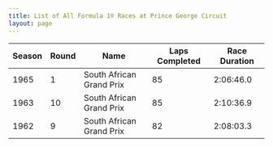 ```yaml
---
title: List of All Formula 1® Races at Prince George Circuit
layout: page
---
```



| Season | Round | Name | Laps Completed | Race Duration |
|--|--|--|--|--|
| 1965 | 1 | South African Grand Prix | 85 | 2:06:46.0 |
| 1963 | 10 | South African Grand Prix | 85 | 2:10:36.9 |
| 1962 | 9 | South African Grand Prix | 82 | 2:08:03.3 |


